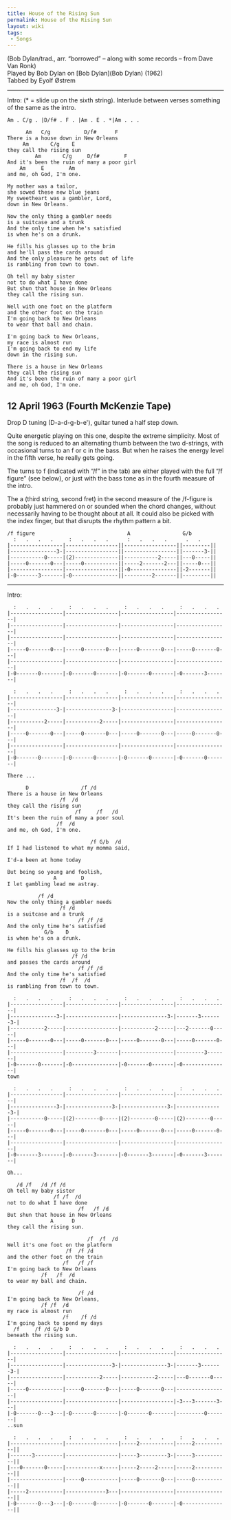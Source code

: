 ```yaml
---
title: House of the Rising Sun
permalink: House of the Rising Sun
layout: wiki
tags:
 - Songs
---
```


(Bob Dylan/trad., arr. “borrowed” – along with some records – from Dave
Van Ronk)  
Played by Bob Dylan on [Bob Dylan](Bob Dylan) (1962)  
Tabbed by Eyolf Østrem

* * * * *

Intro: (\* = slide up on the sixth string). Interlude between verses
something of the same as the intro.

    Am . C/g . |D/f# . F . |Am . E . *|Am . . .

          Am   C/g           D/f#      F
    There is a house down in New Orleans
         Am       C/g    E
    they call the rising sun
             Am       C/g     D/f#        F
    And it's been the ruin of many a poor girl
        Am     E        Am
    and me, oh God, I'm one.

    My mother was a tailor,
    she sowed these new blue jeans
    My sweetheart was a gambler, Lord,
    down in New Orleans.

    Now the only thing a gambler needs
    is a suitcase and a trunk
    And the only time when he's satisfied
    is when he's on a drunk.

    He fills his glasses up to the brim
    and he'll pass the cards around
    And the only pleasure he gets out of life
    is rambling from town to town.

    Oh tell my baby sister
    not to do what I have done
    But shun that house in New Orleans
    they call the rising sun.

    Well with one foot on the platform
    and the other foot on the train
    I'm going back to New Orleans
    to wear that ball and chain.

    I'm going back to New Orleans,
    my race is almost run
    I'm going back to end my life
    down in the rising sun.

    There is a house in New Orleans
    they call the rising sun
    And it's been the ruin of many a poor girl
    and me, oh God, I'm one.

<h2 class="songversion">
12 April 1963 (Fourth McKenzie Tape)

</h2>
Drop D tuning (D-a-d-g-b-e'), guitar tuned a half step down.

Quite energetic playing on this one, despite the extreme simplicity.
Most of the song is reduced to an alternating thumb between the two
d-strings, with occasional turns to an f or c in the bass. But when he
raises the energy level in the fifth verse, he really gets going.

The turns to f (indicated with “/f” in the tab) are either played with
the full “/f figure” (see below), or just with the bass tone as in the
fourth measure of the intro.

The a (third string, second fret) in the second measure of the /f-figure
is probably just hammered on or sounded when the chord changes, without
necessarily having to be thought about at all. It could also be picked
with the index finger, but that disrupts the rhythm pattern a bit.

    /f figure                              A                 G/b
      :   .   .   .     :   .   .   .      :   .   .   .      .   .
    |-----------------|-----------------||-----------------||---------||
    |---------------3-|-----------------||-----------------||-------3-||
    |-----------0-----|(2)--------------||-----------2-----||---0-----||
    |-----0-------0---|-----0-----------||-----2-------2---||-----0---||
    |-----------------|-----------------||-0---------------||-2-------||
    |-0-------3-------|-0---------------||---------2-------||---------||

* * * * *

Intro:

      :   .   .   .     :   .   .   .     :   .   .   .     :   .   .   .
    |-----------------|-----------------|-----------------|-----------------|
    |-----------------|-----------------|-----------------|-----------------|
    |-----------------|-----------------|-----------------|-----------------|
    |-----0-------0---|-----0-------0---|-----0-------0---|-----0-------0---|
    |-----------------|-----------------|-----------------|-----------------|
    |-0-------0-------|-0-------0-------|-0-------0-------|-0-------3-------|

      :   .   .   .     :   .   .   .     :   .   .   .     :   .   .   .
    |-----------------|-----------------|-----------------|-----------------|
    |---------------3-|---------------3-|-----------------|-----------------|
    |-----------2-----|-----------2-----|-----------------|-----------------|
    |-----0-------0---|-----0-------0---|-----0-------0---|-----0-------0---|
    |-----------------|-----------------|-----------------|-----------------|
    |-0-------0-------|-0-------0-------|-0-------0-------|-0-------0-------|
                                                                        There ...

          D                 /f /d
    There is a house in New Orleans
                     /f  /d
    they call the rising sun
                          /f     /f   /d
    It's been the ruin of many a poor soul
                    /f  /d
    and me, oh God, I'm one.

                               /f G/b  /d
    If I had listened to what my momma said,

    I'd-a been at home today

    But being so young and foolish,
                   A        D
    I let gambling lead me astray.

              /f /d
    Now the only thing a gambler needs
                     /f /d
    is a suitcase and a trunk
                           /f /f /d
    And the only time he's satisfied
                G/b    D
    is when he's on a drunk.

    He fills his glasses up to the brim
                         /f /d
    and passes the cards around
                           /f /f /d
    And the only time he's satisfied
                     /f  /f  /d
    is rambling from town to town.

      :   .   .   .     :   .   .   .     :   .   .   .     :   .   .   .
    |-----------------|-----------------|-----------------|-----------------|
    |---------------3-|-----------------|---------------3-|-------3-------3-|
    |-----------2-----|-----------------|-----------2-----|---2-------0-----|
    |-----0-------0---|-----0-------0---|-----0-------0---|-----0-------0---|
    |-----------------|---------3-------|-----------------|---------3-------|
    |-0-------0-------|-0---------------|-0-------0-------|-0---------------|
    town

      :   .   .   .     :   .   .   .     :   .   .   .     :   .   .   .
    |-----------------|-----------------|-----------------|-----------------|
    |---------------3-|---------------3-|---------------3-|---------------3-|
    |-----------0-----|(2)--------0-----|(2)--------0-----|(2)--------0-----|
    |-----0-------0---|-----0-------0---|-----0-------0---|-----0-------0---|
    |-----------------|-----------------|-----------------|-----------------|
    |-0-------3-------|-0-------3-------|-0-------3-------|-0-------3-------|
                                                                        Oh...

       /d /f   /d /f /d
    Oh tell my baby sister
                   /f /f  /d
    not to do what I have done
                           /f   /f /d
    But shun that house in New Orleans
                  A      D
    they call the rising sun.

                              /f  /f  /d
    Well it's one foot on the platform
                       /f  /f /d
    and the other foot on the train
                      /f   /f /f
    I'm going back to New Orleans
               /f   /f  /d
    to wear my ball and chain.

                           /f /d
    I'm going back to New Orleans,
               /f /f  /d
    my race is almost run
                      /f    /f /d
    I'm going back to spend my days
      /f     /f /d G/b D
    beneath the rising sun.

      :   .   .   .     :   .   .   .     :   .   .   .     :   .   .   .
    |-----------------|-----------------|-----------------|-----------------|
    |-----------------|---------------3-|---------------3-|-------3-------3-|
    |-----------------|-----------2-----|-----------2-----|---0-------0-----|
    |-----0-----------|-----0-------0---|-----0-------0---|-----------------|
    |-----------------|-----------------|-----------------|-3---3-------3---|
    |-0-------0---3---|-0-------0-------|-0-------0-------|---------0-------|
    ..sun

      :   .   .   .     :   .   .   .     :   .   .   .     :   .   .   .
    |-----------------|-----------------|-----2-----------|-----2-----------||
    |-------3---------|-----------------|-----3---------3-|-----3-----------||
    |---0-------0-----|-----------x-----|-----2-----2-----|-----2-----------||
    |-----------------|-----0-----------|-----0-------0---|-----0-----------||
    |-----2-----------|-------------3---|-----------------|-----------------||
    |-0-------0---3---|-0-------0-------|-0-------0-------|-0---------------||
